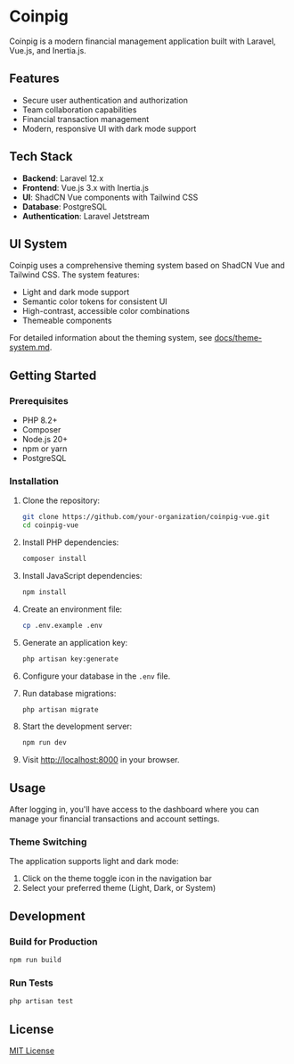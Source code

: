 # Coinpig

Coinpig is a modern financial management application built with Laravel, Vue.js, and Inertia.js.

## Features

- Secure user authentication and authorization
- Team collaboration capabilities
- Financial transaction management
- Modern, responsive UI with dark mode support

## Tech Stack

- **Backend**: Laravel 12.x
- **Frontend**: Vue.js 3.x with Inertia.js
- **UI**: ShadCN Vue components with Tailwind CSS
- **Database**: PostgreSQL
- **Authentication**: Laravel Jetstream

## UI System

Coinpig uses a comprehensive theming system based on ShadCN Vue and Tailwind CSS. The system features:

- Light and dark mode support
- Semantic color tokens for consistent UI
- High-contrast, accessible color combinations
- Themeable components

For detailed information about the theming system, see [docs/theme-system.md](docs/theme-system.md).

## Getting Started

### Prerequisites

- PHP 8.2+
- Composer
- Node.js 20+
- npm or yarn
- PostgreSQL

### Installation

1. Clone the repository:

    ```bash
    git clone https://github.com/your-organization/coinpig-vue.git
    cd coinpig-vue
    ```

2. Install PHP dependencies:

    ```bash
    composer install
    ```

3. Install JavaScript dependencies:

    ```bash
    npm install
    ```

4. Create an environment file:

    ```bash
    cp .env.example .env
    ```

5. Generate an application key:

    ```bash
    php artisan key:generate
    ```

6. Configure your database in the `.env` file.

7. Run database migrations:

    ```bash
    php artisan migrate
    ```

8. Start the development server:

    ```bash
    npm run dev
    ```

9. Visit [http://localhost:8000](http://localhost:8000) in your browser.

## Usage

After logging in, you'll have access to the dashboard where you can manage your financial transactions and account settings.

### Theme Switching

The application supports light and dark mode:

1. Click on the theme toggle icon in the navigation bar
2. Select your preferred theme (Light, Dark, or System)

## Development

### Build for Production

```bash
npm run build
```

### Run Tests

```bash
php artisan test
```

## License

[MIT License](LICENSE)
